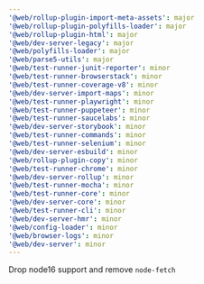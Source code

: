 ```yaml
---
'@web/rollup-plugin-import-meta-assets': major
'@web/rollup-plugin-polyfills-loader': major
'@web/rollup-plugin-html': major
'@web/dev-server-legacy': major
'@web/polyfills-loader': major
'@web/parse5-utils': major
'@web/test-runner-junit-reporter': minor
'@web/test-runner-browserstack': minor
'@web/test-runner-coverage-v8': minor
'@web/dev-server-import-maps': minor
'@web/test-runner-playwright': minor
'@web/test-runner-puppeteer': minor
'@web/test-runner-saucelabs': minor
'@web/dev-server-storybook': minor
'@web/test-runner-commands': minor
'@web/test-runner-selenium': minor
'@web/dev-server-esbuild': minor
'@web/rollup-plugin-copy': minor
'@web/test-runner-chrome': minor
'@web/dev-server-rollup': minor
'@web/test-runner-mocha': minor
'@web/test-runner-core': minor
'@web/dev-server-core': minor
'@web/test-runner-cli': minor
'@web/dev-server-hmr': minor
'@web/config-loader': minor
'@web/browser-logs': minor
'@web/dev-server': minor
---
```


Drop node16 support and remove `node-fetch`
